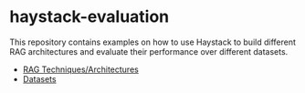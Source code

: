 # haystack-evaluation

This repository contains examples on how to use Haystack to build different RAG architectures and evaluate their performance over different datasets.

- [RAG Techniques/Architectures](evaluations/architectures/README.md)
- [Datasets](datasets/README.md)
